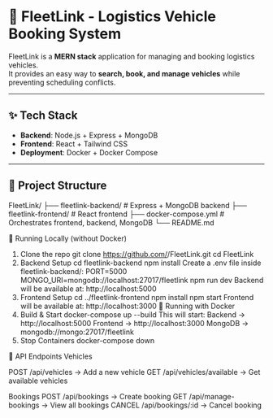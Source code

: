 # 🚚 FleetLink - Logistics Vehicle Booking System

FleetLink is a **MERN stack** application for managing and booking logistics vehicles.  
It provides an easy way to **search, book, and manage vehicles** while preventing scheduling conflicts.  

---

## ✨ Tech Stack
- **Backend**: Node.js + Express + MongoDB  
- **Frontend**: React + Tailwind CSS  
- **Deployment**: Docker + Docker Compose  

---

## 📂 Project Structure


FleetLink/
 ├── fleetlink-backend/      # Express + MongoDB backend
 ├── fleetlink-frontend/     # React frontend
 ├── docker-compose.yml      # Orchestrates frontend, backend, MongoDB
 └── README.md

🚀 Running Locally (without Docker)
1. Clone the repo
  git clone https://github.com/<your-username>/FleetLink.git
  cd FleetLink
2. Backend Setup
     cd fleetlink-backend
      npm install
  Create a .env file inside fleetlink-backend/:
      PORT=5000
      MONGO_URI=mongodb://localhost:27017/fleetlink
      npm run dev
   Backend will be available at: http://localhost:5000
4. Frontend Setup
   cd ../fleetlink-frontend
   npm install
   npm start
   Frontend will be available at: http://localhost:3000
🐳 Running with Docker
1. Build & Start
  docker-compose up --build
    This will start:
      Backend → http://localhost:5000
      Frontend → http://localhost:3000
      MongoDB → mongodb://mongo:27017/fleetlink
2. Stop Containers
  docker-compose down

📌 API Endpoints
Vehicles

POST /api/vehicles → Add a new vehicle
GET /api/vehicles/available → Get available vehicles

Bookings
POST /api/bookings → Create booking
GET /api/manage-bookings → View all bookings
CANCEL /api/bookings/:id → Cancel booking
 



